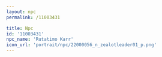 ```yaml
---
layout: npc
permalink: /11003431

title: Npc
id: '11003431'
npc_name: 'Rutatimo Karr'
icon_url: 'portrait/npc/22000056_n_zealotleader01_p.png'
---
```

